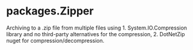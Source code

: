 # packages.Zipper
Archiving to a .zip file from multiple files using 1. System.IO.Compression library and no third-party alternatives for the compression, 2. DotNetZip nuget for compression/decompression.
